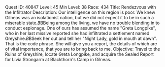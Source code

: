 Quest ID: 40847
Level: 45
Min Level: 38
Race: 434
Title: Rendezvous with the Infiltrator
Description: Our intelligence on this region is poor. We knew Gilneas was an isolationist nation, but we did not expect it to be in such a miserable state.$B$BBeing among the living, we have no trouble blending in to conduct espionage. One of ours has assumed the name "Greta Longpike", who in her last missive reported she had infiltrated a settlement named Greyshire.$B$BSeek her out and tell her "Night Lady, gold in mouth at dawn". That is the code phrase. She will give you a report, the details of which are of vital importance, that you are to bring back to me.
Objective: Travel to the Ruins of Greyshire, locate Greta Longpike, and acquire the Sealed Report for Livia Strongarm at Blackthorn's Camp in Gilneas.
